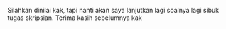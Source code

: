 Silahkan dinilai kak, tapi nanti akan saya lanjutkan lagi soalnya lagi sibuk tugas skripsian. Terima kasih sebelumnya kak 